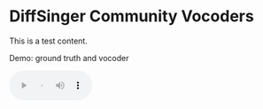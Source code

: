 # DiffSinger Community Vocoders

This is a test content.

Demo: ground truth and vocoder

<td style="text-align: center"><audio controls style="width: 150px;"><source src="wavs/gt-vocoder.wav" type="audio/wav"></audio></td>